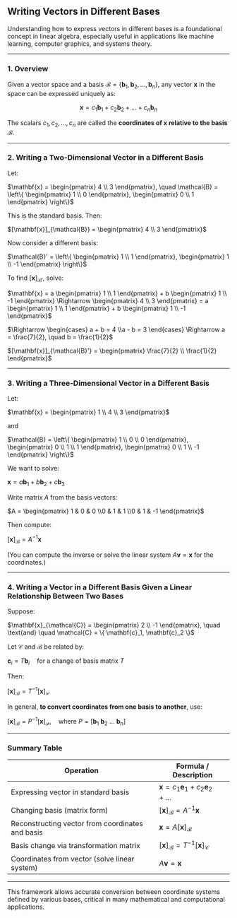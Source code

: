 ## **Writing Vectors in Different Bases**

Understanding how to express vectors in different bases is a foundational concept in linear algebra, especially useful in applications like machine learning, computer graphics, and systems theory.

---

### **1. Overview**

Given a vector space and a basis $`\mathcal{B} = \{ \mathbf{b}_1, \mathbf{b}_2, \dots, \mathbf{b}_n \}`$, any vector $`\mathbf{x}`$ in the space can be expressed uniquely as:

$$
\mathbf{x} = c_1 \mathbf{b}_1 + c_2 \mathbf{b}_2 + \dots + c_n \mathbf{b}_n
$$

The scalars $`c_1, c_2, \dots, c_n`$ are called the **coordinates of $`\mathbf{x}`$ relative to the basis $`\mathcal{B}`$**.

---

### **2. Writing a Two-Dimensional Vector in a Different Basis**

Let:

$`\mathbf{x} = \begin{pmatrix} 4 \\ 3 \end{pmatrix}, \quad \mathcal{B} = \left\{ \begin{pmatrix} 1 \\ 0 \end{pmatrix}, \begin{pmatrix} 0 \\ 1 \end{pmatrix} \right\}`$

This is the standard basis. Then:


$`[\mathbf{x}]_{\mathcal{B}} = \begin{pmatrix} 4 \\ 3 \end{pmatrix}`$


Now consider a different basis:


$`\mathcal{B}' = \left\{ \begin{pmatrix} 1 \\ 1 \end{pmatrix}, \begin{pmatrix} 1 \\ -1 \end{pmatrix} \right\}`$


To find $`[\mathbf{x}]_{\mathcal{B}'}`$, solve:


$`\mathbf{x} = a \begin{pmatrix} 1 \\ 1 \end{pmatrix} + b \begin{pmatrix} 1 \\ -1 \end{pmatrix} \Rightarrow \begin{pmatrix} 4 \\ 3 \end{pmatrix} = a \begin{pmatrix} 1 \\ 1 \end{pmatrix} + b \begin{pmatrix} 1 \\ -1 \end{pmatrix}`$



$`\Rightarrow \begin{cases} a + b = 4 \\a - b = 3 \end{cases} \Rightarrow a = \frac{7}{2}, \quad b = \frac{1}{2}`$

$`[\mathbf{x}]_{\mathcal{B}'} = \begin{pmatrix} \frac{7}{2} \\ \frac{1}{2} \end{pmatrix}`$

---

### **3. Writing a Three-Dimensional Vector in a Different Basis**

Let:

$`\mathbf{x} = \begin{pmatrix} 1 \\ 4 \\ 3 \end{pmatrix}`$


and


$`\mathcal{B} = \left\{ \begin{pmatrix} 1 \\ 0 \\ 0 \end{pmatrix}, \begin{pmatrix} 0 \\ 1 \\ 1 \end{pmatrix}, \begin{pmatrix} 0 \\ 1 \\ -1 \end{pmatrix} \right\}`$


We want to solve:


$`\mathbf{x} = a \mathbf{b}_1 + b \mathbf{b}_2 + c \mathbf{b}_3`$


Write matrix $A$ from the basis vectors:


$`A = \begin{pmatrix} 1 & 0 & 0 \\0 & 1 & 1 \\0 & 1 & -1 \end{pmatrix}`$


Then compute:


$`[\mathbf{x}]_{\mathcal{B}} = A^{-1} \mathbf{x}`$

(You can compute the inverse or solve the linear system $`A\mathbf{v} = \mathbf{x}`$ for the coordinates.)

---

### **4. Writing a Vector in a Different Basis Given a Linear Relationship Between Two Bases**

Suppose:


$`\mathbf{x}_{\mathcal{C}} = \begin{pmatrix} 2 \\ -1 \end{pmatrix}, \quad \text{and} \quad \mathcal{C} = \{ \mathbf{c}_1, \mathbf{c}_2 \}`$


Let $`\mathcal{C}`$ and $`\mathcal{B}`$ be related by:


$`\mathbf{c}_i = T \mathbf{b}_i \quad \text{for a change of basis matrix } T`$


Then:


$`[\mathbf{x}]_{\mathcal{B}} = T^{-1} [\mathbf{x}]_{\mathcal{C}}`$


In general, **to convert coordinates from one basis to another**, use:


$`[\mathbf{x}]_{\mathcal{B}} = P^{-1} [\mathbf{x}]_{\mathcal{S}}, \quad \text{where } P = [\mathbf{b}_1 \ \mathbf{b}_2 \ \dots \ \mathbf{b}_n]`$

---

### **Summary Table**

| Operation                                        | Formula / Description                                            |
| ------------------------------------------------ | ---------------------------------------------------------------- |
| Expressing vector in standard basis              | $`\mathbf{x} = c_1 \mathbf{e}_1 + c_2 \mathbf{e}_2 + \dots`$      |
| Changing basis (matrix form)                     | $`[\mathbf{x}]_{\mathcal{B}} = A^{-1} \mathbf{x}`$                |
| Reconstructing vector from coordinates and basis | $`\mathbf{x} = A [\mathbf{x}]_{\mathcal{B}}`$                     |
| Basis change via transformation matrix           | $`[\mathbf{x}]_{\mathcal{B}} = T^{-1} [\mathbf{x}]_{\mathcal{C}}`$ |
| Coordinates from vector (solve linear system)    | $`A \mathbf{v} = \mathbf{x}`$                                      |

---

This framework allows accurate conversion between coordinate systems defined by various bases, critical in many mathematical and computational applications.
